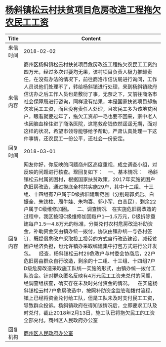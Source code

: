 # <a href="http://www.shangluo.gov.cn/zmhd/ldxxxx.jsp?urltype=leadermail.LeaderMailContentUrl&wbtreeid=1112&leadermailid=4538">杨斜镇松云村扶贫项目危房改造工程拖欠农民工工资</a>
| Title |                                                                                                                                                                                                                                                                                                             Content                                                                                                                                                                                                                                                                                                              |
|:-----:|----------------------------------------------------------------------------------------------------------------------------------------------------------------------------------------------------------------------------------------------------------------------------------------------------------------------------------------------------------------------------------------------------------------------------------------------------------------------------------------------------------------------------------------------------------------------------------------------------------------------------------|
| 来信时间  | 2018-02-02                                                                                                                                                                                                                                                                                                                                                                                                                                                                                                                                                                                                                       |
| 来信内容  | 商州区杨斜镇松云村扶贫项目危房改造工程拖欠农民工工资约四万元，经过多次讨要均无果，该村项目负责人极力推卸责任，在没有办法的情况下，前往商洛市信访局进行询问，工作人员说他们处理不了，转给杨斜镇进行处理，来到杨斜镇政府信访办之后工作人员也是敷衍了事，无奈之下，又前往商洛市社会保障局进行咨询，同样没有结果，本是国家扶贫项目却拖欠农民工工资，而且没有责任人处理，且农民工多为该地贫困户，眼看就要过年了，拖欠工资却一毛也要不回来，家中老人也因脑血栓住进了商洛医院，这笔救命钱依然遥遥无期，面对这样的状况，希望市领导能够给予帮助，严肃认真处理一下这件事情，还农民工一份公平，还社会一份安定。                                                                                                                                                                                                                                                                                                                               |
| 回复时间  | 2018-03-01                                                                                                                                                                                                                                                                                                                                                                                                                                                                                                                                                                                                                       |
| 回复内容  | 网友你好，你反映的问题商州区高度重视，成立调查小组，对反映的问题进行核查。现回复如下：    一、基本情况：    杨斜镇松云村属贫困村，根据国家扶贫政策，2017年实施贫困户危旧房改造，通过摸底全村共实施29户，其中十二组、十三组、十四组有7户属于D级拆旧建新范围（分别是郭贞启、白振全、朱铁柱、周牛娃、朱均喜、郭小军、白高民），剩余22户属于C级维修加固。    二、调查情况    在实施危旧房改造的过程中，我区按照C级维修加固每户1—1.5万元，D级拆除重建每户1.5—4.8万元的标准，分类兑付农村危房改造补助资金，补助资金交由镇办统一拨付，协议由镇办统一与各村签订，既提倡危改户采取投工投劳的方式自行改造建设，减轻贫困户经济负担，也允许镇办采取统建集中打包方式进行公开发包。    经查，杨斜镇松云村29危改户与村委会协商后，22户危旧房由群众自行改造，剩余的十二组、十三组、十四组7户D级危房改造采取施工队统一实施的形式，由镇办统一拨付工队资金。针对群众匿名反映有4万元民工工资未兑付的问题，经调查组核查，确实存在未及时兑付资金的情况。    在实施杨斜镇松云村7户危房改造中，按照补助资金监管和拨付流程，镇上已经将资金兑付给工队，但是工队未及时支付民工工资，导致群众投诉。杨斜镇政府在得知该情况后，立即要求工队及时兑付，截止2018年2月13日，施工队已将拖欠民工的工资全部兑付。商州区人民政府办公室 |
| 回复机构  | <a href="../../categories/agencies/商州区人民政府办公室.md">商州区人民政府办公室</a>                                                                                                                                                                                                                                                                                                                                                                                                                                                                                                                                                                   |